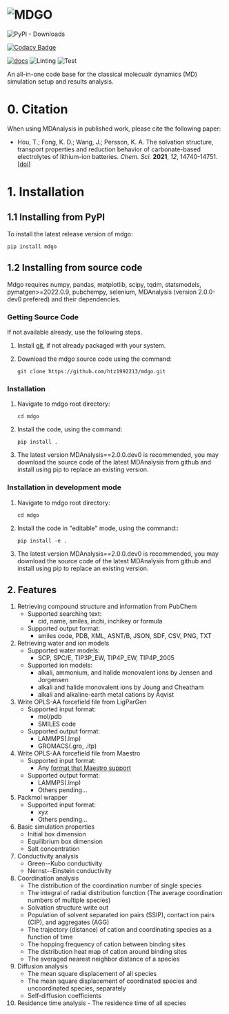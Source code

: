# ![MDGO](https://github.com/HT-MD/mdgo/blob/main/docs/logo_mdgo.svg)

![PyPI - Downloads](https://img.shields.io/pypi/dm/mdgo?style=plastic)

[![Codacy Badge](https://api.codacy.com/project/badge/Grade/a97ce4eb53404e58b89bf41e0c3a3ee6)](https://app.codacy.com/gh/HT-MD/mdgo?utm_source=github.com&utm_medium=referral&utm_content=HT-MD/mdgo&utm_campaign=Badge_Grade_Settings)

[![docs](https://readthedocs.org/projects/mdgo/badge/?version=latest&style=plastic)](https://mdgo.readthedocs.io/) ![Linting](https://github.com/HT-MD/mdgo/actions/workflows/lint.yml/badge.svg) ![Test](https://github.com/HT-MD/mdgo/actions/workflows/test.yml/badge.svg)

An all-in-one code base for the classical molecualr dynamics (MD) simulation setup and results analysis. 

# 0. Citation

When using MDAnalysis in published work, please cite the following paper:

  * Hou, T.; Fong, K. D.; Wang, J.; Persson, K. A. The solvation structure, transport properties and reduction behavior of carbonate-based electrolytes of lithium-ion batteries. *Chem. Sci.* **2021**, *12*, 14740-14751. [[doi](https://doi.org/10.1039/D1SC04265C)]

# 1. Installation

## 1.1 Installing from PyPI

To install the latest release version of mdgo:

`pip install mdgo`
    
## 1.2 Installing from source code

Mdgo requires numpy, pandas, matplotlib, scipy, tqdm, statsmodels, pymatgen>=2022.0.9, pubchempy, selenium, MDAnalysis (version 2.0.0-dev0 prefered) and their dependencies.           

### Getting Source Code

If not available already, use the following steps.

1. Install [git](http://git-scm.com), if not already packaged with your system.

2. Download the mdgo source code using the command:

   `git clone https://github.com/htz1992213/mdgo.git`
    
### Installation

1. Navigate to mdgo root directory:

   `cd mdgo`

2. Install the code, using the command:

   `pip install .`

3. The latest version MDAnalysis==2.0.0.dev0 is recommended, you may download the source code of the latest MDAnalysis from github and install using pip to replace an existing version.

### Installation in development mode

1. Navigate to mdgo root directory:

   `cd mdgo`

2. Install the code in "editable" mode, using the command::

   `pip install -e .`

3. The latest version MDAnalysis==2.0.0.dev0 is recommended, you may download the source code of the latest MDAnalysis from github and install using pip to replace an existing version.

## 2. Features

1.  Retrieving compound structure and information from PubChem
    -   Supported searching text:
        -   cid, name, smiles, inchi, inchikey or formula
    -   Supported output format:
        -   smiles code, PDB, XML, ASNT/B, JSON, SDF, CSV, PNG, TXT
2.  Retrieving water and ion models
    -   Supported water models:
        -   SCP, SPC/E, TIP3P_EW, TIP4P_EW, TIP4P_2005
    -   Supported ion models:
        -   alkali, ammonium, and halide monovalent ions by Jensen and Jorgensen 
        -   alkali and halide monovalent ions by Joung and Cheatham
        -   alkali and alkaline-earth metal cations by Åqvist
3.  Write OPLS-AA forcefield file from LigParGen
    -   Supported input format:
        -   mol/pdb
        -   SMILES code
    -   Supported output format:
        -   LAMMPS(.lmp)
        -   GROMACS(.gro, .itp)
4.  Write OPLS-AA forcefield file from Maestro
    -   Supported input format:
        -   Any [format that Maestro support]
    -   Supported output format:
        -   LAMMPS(.lmp)
        -   Others pending\...
5.  Packmol wrapper
    -   Supported input format:
        -   xyz
        -   Others pending\...
6.  Basic simulation properties
    -   Initial box dimension
    -   Equilibrium box dimension
    -   Salt concentration
7.  Conductivity analysis
    -   Green--Kubo conductivity
    -   Nernst--Einstein conductivity
8.  Coordination analysis
    -   The distribution of the coordination number of single species
    -   The integral of radial distribution function (The average
        coordination numbers of multiple species)
    -   Solvation structure write out
    -   Population of solvent separated ion pairs (SSIP), contact ion
        pairs (CIP), and aggregates (AGG)
    -   The trajectory (distance) of cation and coordinating species as
        a function of time
    -   The hopping frequency of cation between binding sites
    -   The distribution heat map of cation around binding sites
    -   The averaged nearest neighbor distance of a species
9.  Diffusion analysis
    -   The mean square displacement of all species
    -   The mean square displacement of coordinated species and
        uncoordinated species, separately
    -   Self-diffusion coefficients
10.  Residence time analysis
    -   The residence time of all species

  [format that Maestro support]: https://www.schrodinger.com/kb/1278
